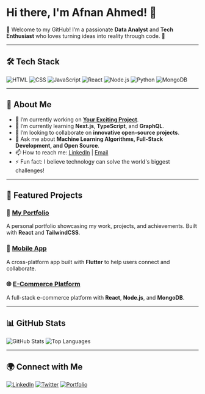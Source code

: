 # Hi there, I'm Afnan Ahmed! 👋

🌟 Welcome to my GitHub! I’m a passionate **Data Analyst** and **Tech Enthusiast** who loves turning ideas into reality through code. 🚀

---

## 🛠️ Tech Stack
![HTML](https://img.shields.io/badge/-HTML-E34F26?logo=html5&logoColor=white)
![CSS](https://img.shields.io/badge/-CSS-1572B6?logo=css3&logoColor=white)
![JavaScript](https://img.shields.io/badge/-JavaScript-F7DF1E?logo=javascript&logoColor=black)
![React](https://img.shields.io/badge/-React-61DAFB?logo=react&logoColor=black)
![Node.js](https://img.shields.io/badge/-Node.js-339933?logo=node.js&logoColor=white)
![Python](https://img.shields.io/badge/-Python-3776AB?logo=python&logoColor=white)
![MongoDB](https://img.shields.io/badge/-MongoDB-47A248?logo=mongodb&logoColor=white)

---

## 🌟 About Me
- 🔭 I’m currently working on **[Your Exciting Project](https://github.com/afnana4med/YourProject)**.
- 🌱 I’m currently learning **Next.js**, **TypeScript**, and **GraphQL**.
- 👯 I’m looking to collaborate on **innovative open-source projects**.
- 💬 Ask me about **Machine Learning Algorithms, Full-Stack Development, and Open Source**.
- 📫 How to reach me: [LinkedIn](www.linkedin.com/in/a4hmed) | [Email](mailto:aa2860@sussex.ac.uk)
- ⚡ Fun fact: I believe technology can solve the world's biggest challenges!

---

## 🚀 Featured Projects
### 🌟 [My Portfolio](https://github.com/afnana4med/portfolio)
A personal portfolio showcasing my work, projects, and achievements. Built with **React** and **TailwindCSS**.

### 📱 [Mobile App](https://github.com/afnana4med/mobile-app)
A cross-platform app built with **Flutter** to help users connect and collaborate.

### 🌐 [E-Commerce Platform](https://github.com/afnana4med/ecommerce-platform)
A full-stack e-commerce platform with **React**, **Node.js**, and **MongoDB**.

---

## 📊 GitHub Stats
![GitHub Stats](https://github-readme-stats.vercel.app/api?username=afnana4med&show_icons=true&theme=radical)
![Top Languages](https://github-readme-stats.vercel.app/api/top-langs/?username=afnana4med&layout=compact&theme=radical)

---

## 🌍 Connect with Me
[![LinkedIn](https://img.shields.io/badge/-LinkedIn-blue?logo=linkedin&logoColor=white)](www.linkedin.com/in/a4hmed)
[![Twitter](https://img.shields.io/badge/-Twitter-1DA1F2?logo=twitter&logoColor=white)](https://x.com/Afnan31831279)
[![Portfolio](https://img.shields.io/badge/-Portfolio-black?logo=github&logoColor=white)](https://yourportfolio.com)
